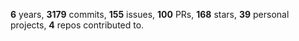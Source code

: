 **6** years, **3179** commits, **155** issues, **100** PRs, **168** stars, **39** personal projects, **4** repos contributed to.
